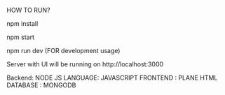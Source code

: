 HOW TO RUN?

npm install

npm start 

npm run dev (FOR development usage)

Server with UI will be running on http://localhost:3000


Backend: NODE JS
LANGUAGE: JAVASCRIPT
FRONTEND : PLANE HTML
DATABASE : MONGODB





